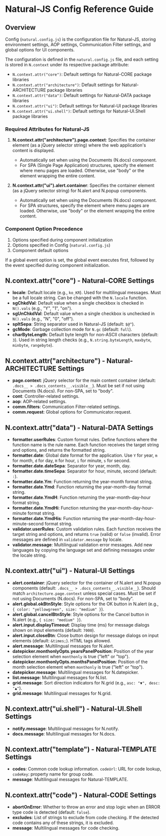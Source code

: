 <!-- filepath: d:\workspace\natural_js\docs\DEVELOPER-GUIDE-CONFIG.md -->
# Natural-JS Config Reference Guide

## Overview

Config (`natural.config.js`) is the configuration file for Natural-JS, storing environment settings, AOP settings, Communication Filter settings, and global options for UI components.

The configuration is defined in the `natural.config.js` file, and each setting is stored in `N.context` under its respective package attribute:

- `N.context.attr("core")`: Default settings for Natural-CORE package libraries
- `N.context.attr("architecture")`: Default settings for Natural-ARCHITECTURE package libraries
- `N.context.attr("data")`: Default settings for Natural-DATA package libraries
- `N.context.attr("ui")`: Default settings for Natural-UI package libraries
- `N.context.attr("ui.shell")`: Default settings for Natural-UI.Shell package libraries

### Required Attributes for Natural-JS

1. **N.context.attr("architecture").page.context**: Specifies the container element (as a jQuery selector string) where the web application's content is displayed.
   - Automatically set when using the Documents (N.docs) component.
   - For SPA (Single Page Application) structures, specify the element where menu pages are loaded. Otherwise, use "body" or the element wrapping the entire content.

2. **N.context.attr("ui").alert.container**: Specifies the container element (as a jQuery selector string) for N.alert and N.popup components.
   - Automatically set when using the Documents (N.docs) component.
   - For SPA structures, specify the element where menu pages are loaded. Otherwise, use "body" or the element wrapping the entire content.

### Component Option Precedence

1. Options specified during component initialization
2. Options specified in Config (`natural.config.js`)
3. Component default options

If a global event option is set, the global event executes first, followed by the event specified during component initialization.

## N.context.attr("core") - Natural-CORE Settings

- **locale**: Default locale (e.g., `ko_KR`). Used for multilingual messages. Must be a full locale string. Can be changed with the `N.locale` function.
- **sgChkdVal**: Default value when a single checkbox is checked in `N().vals` (e.g., "Y", "1", "on").
- **sgUnChkdVal**: Default value when a single checkbox is unchecked in `N().vals` (e.g., "N", "0", "off").
- **spltSepa**: String separator used in Natural-JS (default: `$@^`).
- **gcMode**: Garbage collection mode for `N.gc` (default: `full`).
- **charByteLength**: Default byte length for non-ASCII characters (default: `3`). Used in string length checks (e.g., `N.string.byteLength`, `maxbyte`, `minbyte`, `rangebyte`).

## N.context.attr("architecture") - Natural-ARCHITECTURE Settings

- **page.context**: jQuery selector for the main content container (default: `.docs__ > .docs_contents__.visible__`). Must be set if not using Documents (N.docs). For non-SPA, set to "body".
- **cont**: Controller-related settings.
- **aop**: AOP-related settings.
- **comm.filters**: Communication Filter-related settings.
- **comm.request**: Global options for Communicator.request.

## N.context.attr("data") - Natural-DATA Settings

- **formatter.userRules**: Custom format rules. Define functions where the function name is the rule name. Each function receives the target string and options, and returns the formatted string.
- **formatter.date**: Global date format for the application. Use `Y` for year, `m` for month, `d` for day, `H` for hour, `i` for minute, `s` for second.
- **formatter.date.dateSepa**: Separator for year, month, day.
- **formatter.date.timeSepa**: Separator for hour, minute, second (default: `:`).
- **formatter.date.Ym**: Function returning the year-month format string.
- **formatter.date.Ymd**: Function returning the year-month-day format string.
- **formatter.date.YmdH**: Function returning the year-month-day-hour format string.
- **formatter.date.YmdHi**: Function returning the year-month-day-hour-minute format string.
- **formatter.date.YmdHis**: Function returning the year-month-day-hour-minute-second format string.
- **validator.userRules**: Custom validation rules. Each function receives the target string and options, and returns `true` (valid) or `false` (invalid). Error messages are defined in `validator.message` by locale.
- **validator.message**: Multilingual validation error messages. Add new languages by copying the language set and defining messages under the locale string.

## N.context.attr("ui") - Natural-UI Settings

- **alert.container**: jQuery selector for the container of N.alert and N.popup components (default: `.docs__ > .docs_contents__.visible__`). Should match `architecture.page.context` unless special cases. Must be set if not using Documents (N.docs). For non-SPA, set to "body".
- **alert.global.okBtnStyle**: Style options for the OK button in N.alert (e.g., `{ color: "yellowgreen", size: "medium" }`).
- **alert.global.cancelBtnStyle**: Style options for the Cancel button in N.alert (e.g., `{ size: "medium" }`).
- **alert.input.displayTimeout**: Display time (ms) for message dialogs shown on input elements (default: `7000`).
- **alert.input.closeBtn**: Close button design for message dialogs on input elements (default: `&times;`). HTML tags allowed.
- **alert.message**: Multilingual messages for N.alert.
- **datepicker.monthonlyOpts.yearsPanelPosition**: Position of the year selection element when `monthonly` is true ("left" or "top").
- **datepicker.monthonlyOpts.monthsPanelPosition**: Position of the month selection element when `monthonly` is true ("left" or "top").
- **datepicker.message**: Multilingual messages for N.datepicker.
- **list.message**: Multilingual messages for N.list.
- **grid.message**: Sort direction indicators for N.grid (e.g., `asc: "▼", desc: "▲"`).
- **grid.message**: Multilingual messages for N.grid.

## N.context.attr("ui.shell") - Natural-UI.Shell Settings

- **notify.message**: Multilingual messages for N.notify.
- **docs.message**: Multilingual messages for N.docs.

## N.context.attr("template") - Natural-TEMPLATE Settings

- **codes**: Common code lookup information. `codeUrl`: URL for code lookup, `codeKey`: property name for group code.
- **message**: Multilingual messages for Natural-TEMPLATE.

## N.context.attr("code") - Natural-CODE Settings

- **abortOnError**: Whether to throw an error and stop logic when an ERROR type code is detected (default: `false`).
- **excludes**: List of strings to exclude from code checking. If the detected code contains any of these strings, it is excluded.
- **message**: Multilingual messages for code checking.
